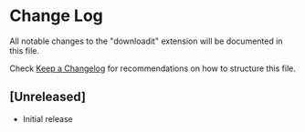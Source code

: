 # Change Log

All notable changes to the "downloadit" extension will be documented in this file.

Check [Keep a Changelog](http://keepachangelog.com/) for recommendations on how to structure this file.

## [Unreleased]

- Initial release